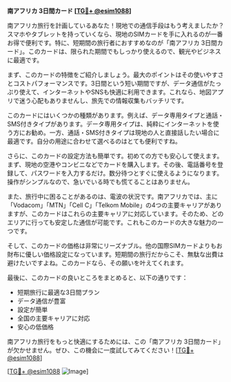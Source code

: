 **南アフリカ 3日間カード [[TG💪+ @esim1088](https://t.me/s/esim1088)]**

南アフリカ旅行を計画しているあなた！現地での通信手段はもう考えましたか？スマホやタブレットを持っていくなら、現地のSIMカードを手に入れるのが一番お得で便利です。特に、短期間の旅行者におすすめなのが「南アフリカ 3日間カード」。このカードは、限られた期間でもしっかり使えるので、観光やビジネスに最適です。

まず、このカードの特徴をご紹介しましょう。最大のポイントはその使いやすさとコストパフォーマンスです。3日間という短い期間ですが、データ通信がたっぷり使えて、インターネットやSNSも快適に利用できます。これなら、地図アプリで迷う心配もありませんし、旅先での情報収集もバッチリです。

このカードにはいくつかの種類があります。例えば、データ専用タイプと通話・SMS付きタイプがあります。データ専用タイプは、純粋にインターネットを使う方にお勧め。一方、通話・SMS付きタイプは現地の人と直接話したい場合に最適です。自分の用途に合わせて選べるのはとても便利ですね。

さらに、このカードの設定方法も簡単です。初めての方でも安心して使えます。まず、現地の空港やコンビニなどでカードを購入します。その後、電話番号を登録して、パスワードを入力するだけ。数分待つとすぐに使えるようになります。操作がシンプルなので、急いでいる時でも慌てることはありません。

また、旅行中に困ることがあるのは、電波の状況です。南アフリカでは、主に「Vodacom」「MTN」「Cell C」「Telkom Mobile」の4つの主要キャリアがありますが、このカードはこれらの主要キャリアに対応しています。そのため、どのエリアに行っても安定した通信が可能です。これもこのカードの大きな魅力の一つです。

そして、このカードの価格は非常にリーズナブル。他の国際SIMカードよりもお財布に優しい価格設定になっています。短期間の旅行だからこそ、無駄な出費は避けたいですよね。このカードなら、その願いを叶えてくれます。

最後に、このカードの良いところをまとめると、以下の通りです：
- 短期旅行に最適な3日間プラン
- データ通信が豊富
- 設定が簡単
- 全国の主要キャリアに対応
- 安心の低価格

南アフリカ旅行をもっと快適にするためには、この「南アフリカ 3日間カード」が欠かせません。ぜひ、この機会に一度試してみてください！[[TG💪+ @esim1088](https://t.me/s/esim1088)]

[[TG💪+ @esim1088](https://t.me/s/esim1088) ![Image](https://i.postimg.cc/Y0z9fWf4/image.png)]